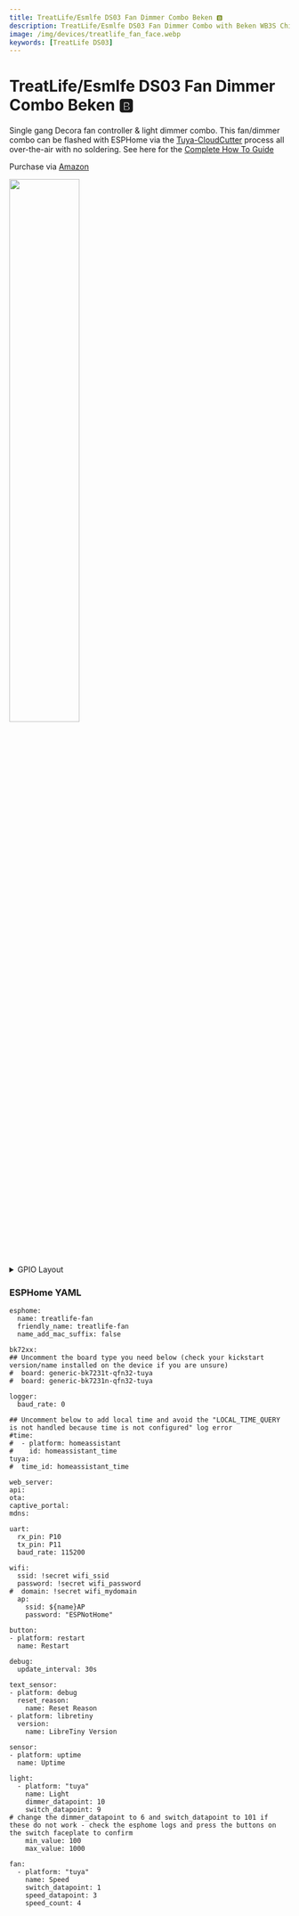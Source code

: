 ```yaml
---
title: TreatLife/Esmlfe DS03 Fan Dimmer Combo Beken 🅱️
description: TreatLife/Esmlfe DS03 Fan Dimmer Combo with Beken WB3S Chipset - How to Setup & Flash ESPHome via the Tuya-Cloudcutter Process for local control use with Home Assistant
image: /img/devices/treatlife_fan_face.webp
keywords: [TreatLife DS03]
---
```


# TreatLife/Esmlfe DS03 Fan Dimmer Combo Beken 🅱️

Single gang Decora fan controller & light dimmer combo.  This fan/dimmer combo can be flashed with ESPHome via the [Tuya-CloudCutter](https://digiblur.com/2023/08/19/updated-tuya-cloudcutter-with-esphome-bk7231-how-to-guide) process all over-the-air with no soldering.  See here for the [Complete How To Guide](https://digiblur.com/2023/08/19/updated-tuya-cloudcutter-with-esphome-bk7231-how-to-guide)

Purchase via [Amazon](https://amzn.to/3OQBMH7)  

<img src="/img/devices/treatlife_fan_face.webp" width="50%" />

<details><summary>GPIO Layout</summary>     
<p>

| GPIO |    Component | Description |
|------ |-------------|-------------|         
|P10	| Secondary MCU RX
|P11	| Secondary MCU TX
</p></details>

### ESPHome YAML
```
esphome:
  name: treatlife-fan
  friendly_name: treatlife-fan
  name_add_mac_suffix: false

bk72xx:
## Uncomment the board type you need below (check your kickstart version/name installed on the device if you are unsure)
#  board: generic-bk7231t-qfn32-tuya
#  board: generic-bk7231n-qfn32-tuya

logger:
  baud_rate: 0

## Uncomment below to add local time and avoid the "LOCAL_TIME_QUERY is not handled because time is not configured" log error
#time:
#  - platform: homeassistant
#    id: homeassistant_time
tuya:
#  time_id: homeassistant_time

web_server:
api:
ota:
captive_portal:
mdns:

uart:
  rx_pin: P10
  tx_pin: P11
  baud_rate: 115200  

wifi:
  ssid: !secret wifi_ssid
  password: !secret wifi_password
#  domain: !secret wifi_mydomain    
  ap:
    ssid: ${name}AP
    password: "ESPNotHome"

button:
- platform: restart
  name: Restart

debug:
  update_interval: 30s

text_sensor:
- platform: debug
  reset_reason:
    name: Reset Reason
- platform: libretiny
  version:
    name: LibreTiny Version

sensor:
- platform: uptime
  name: Uptime

light:
  - platform: "tuya"
    name: Light
    dimmer_datapoint: 10
    switch_datapoint: 9
# change the dimmer_datapoint to 6 and switch_datapoint to 101 if these do not work - check the esphome logs and press the buttons on the switch faceplate to confirm
    min_value: 100
    max_value: 1000

fan:
  - platform: "tuya"
    name: Speed
    switch_datapoint: 1
    speed_datapoint: 3
    speed_count: 4    
```
